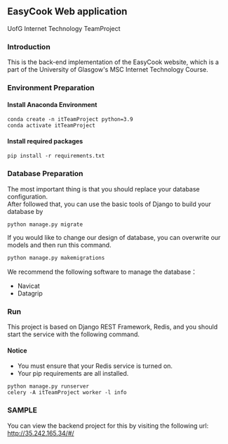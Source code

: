 ## EasyCook Web application 
UofG Internet Technology TeamProject
### Introduction
This is the back-end implementation of the EasyCook website, which is a part of the University of Glasgow's MSC Internet Technology Course.
### Environment Preparation
#### Install Anaconda Environment
```
conda create -n itTeamProject python=3.9
conda activate itTeamProject
```
#### Install required packages
```
pip install -r requirements.txt
```

### Database Preparation
The most important thing is that you should replace your database configuration.   
After followed that, you can use the basic tools of Django to build your database by 
```
python manage.py migrate 
```
If you would like to change our design of database, you can overwrite our models and then run this command.
```
python manage.py makemigrations
```
We recommend the following software to manage the database：
* Navicat
* Datagrip

### Run
This project is based on Django REST Framework, Redis, and you should start the service with the following command.
#### Notice
* You must ensure that your Redis service is turned on.
* Your pip requirements are all installed.

```
python manage.py runserver  
celery -A itTeamProject worker -l info
```

### SAMPLE
You can view the backend project for this by visiting the following url: 
http://35.242.165.34/#/

